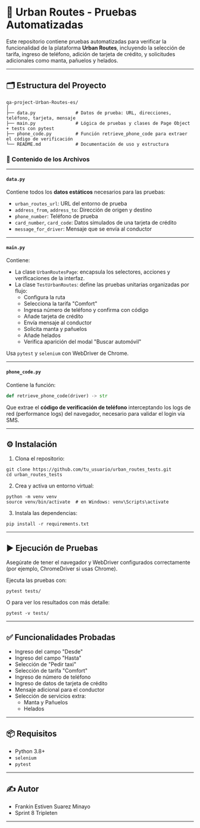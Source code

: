 # 🚕 Urban Routes - Pruebas Automatizadas

Este repositorio contiene pruebas automatizadas para verificar la funcionalidad de la plataforma **Urban Routes**, incluyendo la selección de tarifa, ingreso de teléfono, adición de tarjeta de crédito, y solicitudes adicionales como manta, pañuelos y helados.

---

## 🗂 Estructura del Proyecto

```
qa-project-Urban-Routes-es/
│
├── data.py               # Datos de prueba: URL, direcciones, teléfono, tarjeta, mensaje
├── main.py               # Lógica de pruebas y clases de Page Object + tests con pytest
├── phone_code.py         # Función retrieve_phone_code para extraer el código de verificación
└── README.md             # Documentación de uso y estructura
```

### 📌 Contenido de los Archivos

---

#### `data.py`

Contiene todos los **datos estáticos** necesarios para las pruebas:

- `urban_routes_url`: URL del entorno de prueba
- `address_from`, `address_to`: Dirección de origen y destino
- `phone_number`: Teléfono de prueba
- `card_number`, `card_code`: Datos simulados de una tarjeta de crédito
- `message_for_driver`: Mensaje que se envía al conductor

---

#### `main.py`

Contiene:

- La clase `UrbanRoutesPage`: encapsula los selectores, acciones y verificaciones de la interfaz.
- La clase `TestUrbanRoutes`: define las pruebas unitarias organizadas por flujo:
  - Configura la ruta
  - Selecciona la tarifa "Comfort"
  - Ingresa número de teléfono y confirma con código
  - Añade tarjeta de crédito
  - Envía mensaje al conductor
  - Solicita manta y pañuelos
  - Añade helados
  - Verifica aparición del modal "Buscar automóvil"

Usa `pytest` y `selenium` con WebDriver de Chrome.

---

#### `phone_code.py`

Contiene la función:

```python
def retrieve_phone_code(driver) -> str
```

Que extrae el **código de verificación de teléfono** interceptando los logs de red (performance logs) del navegador, necesario para validar el login vía SMS.

---

## ⚙️ Instalación

1. Clona el repositorio:

```
git clone https://github.com/tu_usuario/urban_routes_tests.git
cd urban_routes_tests
```

2. Crea y activa un entorno virtual:

```
python -m venv venv
source venv/bin/activate  # en Windows: venv\Scripts\activate
```

3. Instala las dependencias:

```
pip install -r requirements.txt
```

---

## ▶️ Ejecución de Pruebas

Asegúrate de tener el navegador y WebDriver configurados correctamente (por ejemplo, ChromeDriver si usas Chrome).

Ejecuta las pruebas con:

```
pytest tests/
```

O para ver los resultados con más detalle:

```
pytest -v tests/
```

---

## ✅ Funcionalidades Probadas
- Ingreso del campo "Desde"
- Ingreso del campo "Hasta"
- Selección de "Pedir taxi"
- Selección de tarifa "Comfort"
- Ingreso de número de teléfono
- Ingreso de datos de tarjeta de crédito
- Mensaje adicional para el conductor
- Selección de servicios extra:
  - Manta y Pañuelos
  - Helados

---

## 📦 Requisitos

- Python 3.8+
- `selenium`
- `pytest`

---

## ✍️ Autor

- Frankin Estiven Suarez Minayo
- Sprint 8 Tripleten

---
